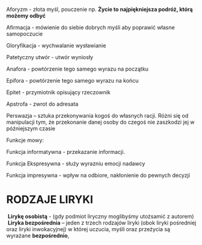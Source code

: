 Aforyzm - złota myśl, pouczenie np. **Życie to najpiękniejsza podróż, którą możemy odbyć**

Afirmacja - mówienie do siebie dobrych myśli aby poprawić własne samopoczucie

Gloryfikacja - wychwalanie wysławianie 

Patetyczny utwór - utwór wyniosły

Anafora - powtórzenie tego samego wyrazu na początku 

Epifora - powtórzenie tego samego wyrazu na końcu

Epitet - przymiotnik opisujący rzeczownik

Apstrofa - zwrot do adresata

Perswazja – sztuka przekonywania kogoś do własnych racji. Różni się od manipulacji tym, że przekonanie danej osoby do czegoś nie zaszkodzi jej w późniejszym czasie



Funkcje mowy:

Funkcja informatywna - przekazanie informacji.

Funkcja Ekspresywna - służy wyrazniu emocji nadawcy

Funkcja impresywna - wpływ na odbiore, nakłonienie do pewnych decyzji


# RODZAJE LIRYKI

 **Lirykę osobistą** - (gdy podmiot liryczny moglibyśmy utożsamić z autorem)
 **Liryka bezpośrednia** – jeden z trzech rodzajów liryki (obok liryki pośredniej oraz liryki inwokacyjnej) w której uczucia, myśli oraz przeżycia są wyrażane **bezpośrednio**,